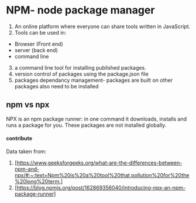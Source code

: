 # NPM- node package manager

1. An online platform where everyone can share tools written in JavaScript.
2. Tools can be used in:

- Browser (Front end)
- server (back end)
- command line

3. a command line tool for installing published packages.
4. version control of packages using the package.json file
5. packages dependancy management- packages are built on other packages also need to be installed

## npm vs npx

NPX is an npm package runner: in one command it downloads, installs and runs a package for you. These packages are not installed globally.

#### contribute

Data taken from:

1. [https://www.geeksforgeeks.org/what-are-the-differences-between-npm-and-npx/#:~:text=Npm%20is%20a%20tool%20that,pollution%20for%20the%20long%20term.]
2. [https://blog.npmjs.org/post/162869356040/introducing-npx-an-npm-package-runner]
